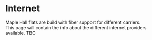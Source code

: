 Internet
===

Maple Hall flats are build with fiber support for different carriers.   
This page will contain the info about the different internet providers available.
TBC

